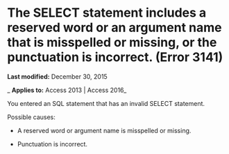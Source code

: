 
# The SELECT statement includes a reserved word or an argument name that is misspelled or missing, or the punctuation is incorrect. (Error 3141)

 **Last modified:** December 30, 2015

 _ **Applies to:** Access 2013 | Access 2016_

You entered an SQL statement that has an invalid SELECT statement.

Possible causes:


- A reserved word or argument name is misspelled or missing.
    
- Punctuation is incorrect.
    

